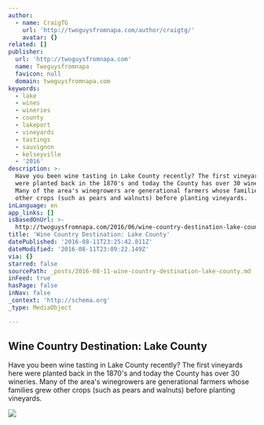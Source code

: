 ```yaml
---
author:
  - name: CraigTG
    url: 'http://twoguysfromnapa.com/author/craigtg/'
    avatar: {}
related: []
publisher:
  url: 'http://twoguysfromnapa.com'
  name: Twoguysfromnapa
  favicon: null
  domain: twoguysfromnapa.com
keywords:
  - lake
  - wines
  - wineries
  - county
  - lakeport
  - vineyards
  - tastings
  - sauvignon
  - kelseyville
  - '2016'
description: >-
  Have you been wine tasting in Lake County recently? The first vineyards here
  were planted back in the 1870's and today the County has over 30 wineries.
  Many of the area's winegrowers are generational farmers whose families grew
  other crops (such as pears and walnuts) before planting vineyards.
inLanguage: en
app_links: []
isBasedOnUrl: >-
  http://twoguysfromnapa.com/2016/06/wine-country-destination-lake-county/#more-8471
title: 'Wine Country Destination: Lake County'
datePublished: '2016-08-11T23:25:42.811Z'
dateModified: '2016-08-11T23:09:22.149Z'
via: {}
starred: false
sourcePath: _posts/2016-08-11-wine-country-destination-lake-county.md
inFeed: true
hasPage: false
inNav: false
_context: 'http://schema.org'
_type: MediaObject

---
```

<article style=""><h1>Wine Country Destination: Lake County</h1><p>Have you been wine tasting in Lake County recently? The first vineyards here were planted back in the 1870's and today the County has over 30 wineries. Many of the area's winegrowers are generational farmers whose families grew other crops (such as pears and walnuts) before planting vineyards.</p><img src="http://twoguysfromnapa.com/wp-content/uploads/2016/06/Clear-Lake-with-Vineyards-300x172.jpg" /></article>